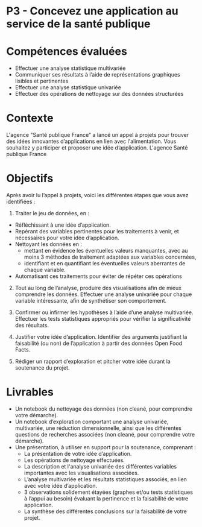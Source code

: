 # P3 - Concevez une application au service de la santé publique

# Compétences évaluées

- Effectuer une analyse statistique multivariée
- Communiquer ses résultats à l’aide de représentations graphiques lisibles et pertinentes
- Effectuer une analyse statistique univariée
- Effectuer des opérations de nettoyage sur des données structurées

# Contexte
L'agence "Santé publique France" a lancé un appel à projets pour trouver des idées innovantes d’applications en lien avec l'alimentation. Vous souhaitez y participer et proposer une idée d’application.
L'agence Santé publique France

# Objectifs
Après avoir lu l’appel à projets, voici les différentes étapes que vous avez identifiées :  
1) Traiter le jeu de données, en :  
- Réfléchissant à une idée d’application.
- Repérant des variables pertinentes pour les traitements à venir, et nécessaires pour votre idée d’application.
- Nettoyant les données en :  
  - mettant en évidence les éventuelles valeurs manquantes, avec au moins 3 méthodes de traitement adaptées aux variables concernées,
  - identifiant et en quantifiant les éventuelles valeurs aberrantes de chaque variable. 
- Automatisant ces traitements pour éviter de répéter ces opérations

2) Tout au long de l’analyse, produire des visualisations afin de mieux comprendre les données. Effectuer une analyse univariée pour chaque variable intéressante, afin de synthétiser son comportement.    

3) Confirmer ou infirmer les hypothèses à l’aide d’une analyse multivariée. Effectuer les tests statistiques appropriés pour vérifier la significativité des résultats.  

4) Justifier votre idée d’application. Identifier des arguments justifiant la faisabilité (ou non) de l’application à partir des données Open Food Facts.  

5) Rédiger un rapport d’exploration et pitcher votre idée durant la soutenance du projet.  

# Livrables
- Un notebook du nettoyage des données (non cleané, pour comprendre votre démarche). 
- Un notebook d’exploration comportant une analyse univariée, multivariée, une réduction dimensionnelle, ainsi que les différentes questions de recherches associées (non cleané, pour comprendre votre démarche).
- Une présentation, à utiliser en support pour la soutenance, comprenant :
  - La présentation de votre idée d’application.
  - Les opérations de nettoyage effectuées.
  - La description et l'analyse univariée des différentes variables importantes avec les visualisations associées.
  - L’analyse multivariée et les résultats statistiques associés, en lien avec votre idée d’application.
  - 3 observations solidement étayées (graphes et/ou tests statistiques à l’appui au besoin) évaluant la pertinence et la faisabilité de votre application.
  - La synthèse des différentes conclusions sur la faisabilité de votre projet.
